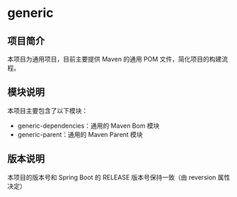 # generic
## 项目简介
本项目为通用项目，目前主要提供 Maven 的通用 POM 文件，简化项目的构建流程。

## 模块说明
本项目主要包含了以下模块：
- generic-dependencies：通用的 Maven Bom 模块
- generic-parent：通用的 Maven Parent 模块

## 版本说明
本项目的版本号和 Spring Boot 的 RELEASE 版本号保持一致（由 reversion 属性决定）
